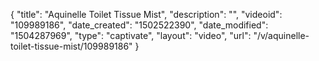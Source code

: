 {
    "title": "Aquinelle Toilet Tissue Mist",
    "description": "",
    "videoid": "109989186",
    "date_created": "1502522390",
    "date_modified": "1504287969",
    "type": "captivate",
    "layout": "video",
    "url": "\/v\/aquinelle-toilet-tissue-mist\/109989186"
}
